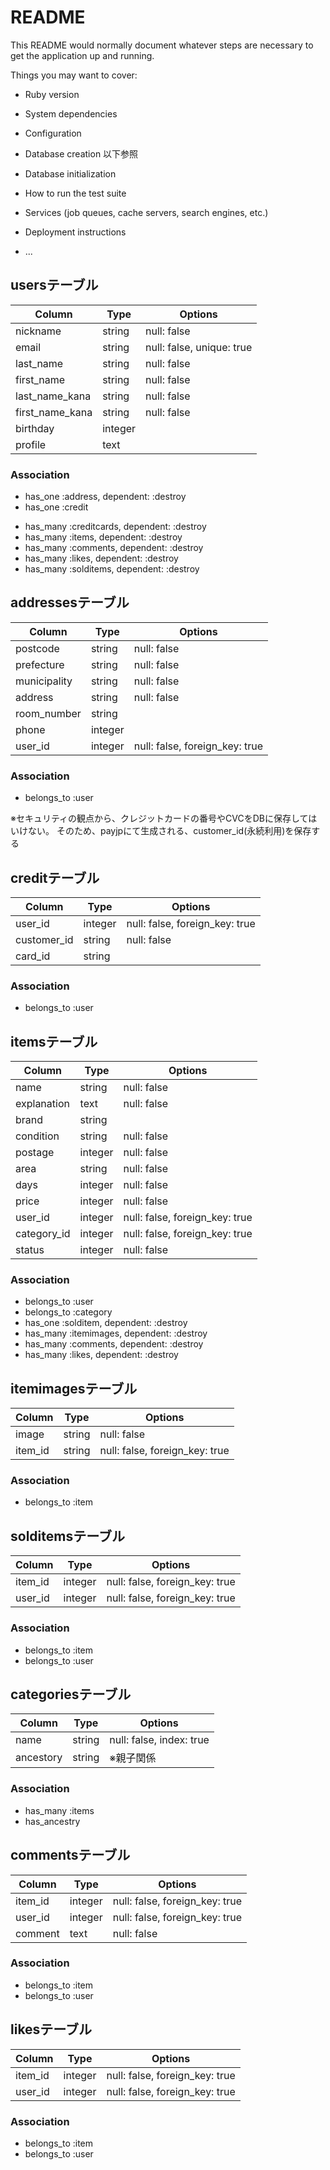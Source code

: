 # README

This README would normally document whatever steps are necessary to get the
application up and running.

Things you may want to cover:

* Ruby version

* System dependencies

* Configuration

* Database creation   以下参照

* Database initialization

* How to run the test suite

* Services (job queues, cache servers, search engines, etc.)

* Deployment instructions

* ...





## usersテーブル
|Column|Type|Options|
|------|----|-------|
|nickname|string|null: false|
|email|string|null: false, unique: true|
|last_name|string|null: false|
|first_name|string|null: false|
|last_name_kana|string|null: false|
|first_name_kana|string|null: false|
|birthday|integer||
|profile|text||
### Association
- has_one :address, dependent: :destroy
- has_one :credit
<!-- アソシエーションが1対1の関係の時は、どちらかをhas_one、もう一方をbelongs_toにする。 -->
- has_many :creditcards, dependent: :destroy
- has_many :items, dependent: :destroy
- has_many :comments, dependent: :destroy
- has_many :likes, dependent: :destroy
- has_many :solditems, dependent: :destroy

## addressesテーブル
|Column|Type|Options|
|------|----|-------|
|postcode|string|null: false|
|prefecture|string|null: false|
|municipality|string|null: false|
|address|string|null: false|
|room_number|string||
|phone|integer||
|user_id|integer|null: false, foreign_key: true|    /  references
### Association
- belongs_to :user


※セキュリティの観点から、クレジットカードの番号やCVCをDBに保存してはいけない。
 そのため、payjpにて生成される、customer_id(永続利用)を保存する
## creditテーブル
|Column|Type|Options|
|------|----|-------|
|user_id|integer|null: false, foreign_key: true|    /  references
|customer_id|string|null: false|  ※pay.jpの永続利用
|card_id|string||
### Association
- belongs_to :user


## itemsテーブル
|Column|Type|Options|
|------|----|-------|
|name|string|null: false|
|explanation|text|null: false|
|brand|string||
|condition|string|null: false|
|postage|integer|null: false|
|area|string|null: false|
|days|integer|null: false|
|price|integer|null: false|
|user_id|integer|null: false, foreign_key: true|    /  references
|category_id|integer|null: false, foreign_key: true|    /  references
|status|integer|null: false|
### Association
- belongs_to :user
- belongs_to :category
- has_one :solditem, dependent: :destroy
- has_many :itemimages, dependent: :destroy
- has_many :comments, dependent: :destroy
- has_many :likes, dependent: :destroy


## itemimagesテーブル
|Column|Type|Options|
|------|----|-------|
|image|string|null: false|
|item_id|string|null: false, foreign_key: true|     /  references
### Association
- belongs_to :item


## solditemsテーブル
|Column|Type|Options|
|------|----|-------|
|item_id|integer|null: false, foreign_key: true|
|user_id|integer|null: false, foreign_key: true|
### Association
- belongs_to :item
- belongs_to :user


## categoriesテーブル
|Column|Type|Options|
|------|----|-------|
|name|string|null: false, index: true|
|ancestory|string|※親子関係|
### Association
- has_many :items
- has_ancestry
<!-- ancestryはジェムの追加をあわせて行う（エラーが出る為） -->


## commentsテーブル
|Column|Type|Options|
|------|----|-------|
|item_id|integer|null: false, foreign_key: true|    /  references
|user_id|integer|null: false, foreign_key: true|    /  references
|comment|text|null: false|
### Association
- belongs_to :item
- belongs_to :user


## likesテーブル
|Column|Type|Options|
|------|----|-------|
|item_id|integer|null: false, foreign_key: true|    /  references
|user_id|integer|null: false, foreign_key: true|    /  references
### Association
- belongs_to :item
- belongs_to :user